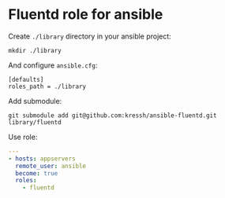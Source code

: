 # Fluentd role for ansible

Create `./library` directory in your ansible project:

```
mkdir ./library
```

And configure `ansible.cfg`:

```
[defaults]
roles_path = ./library
```

Add submodule:

```
git submodule add git@github.com:kressh/ansible-fluentd.git library/fluentd
```

Use role:

```yaml
---
- hosts: appservers
  remote_user: ansible
  become: true
  roles:
    - fluentd
```
